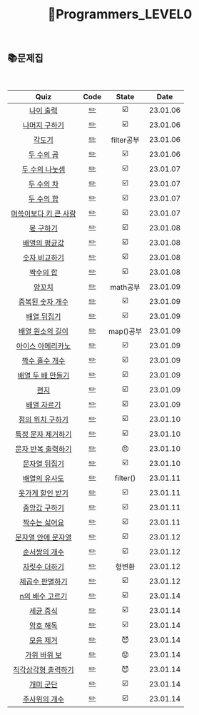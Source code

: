 <div align="center">
  <br />
  <h1> 👶Programmers_LEVEL0 </h1>
  <br />
</div>

## 📚문제집

<br />

|                                           Quiz                                            |           Code            |   State    |   Date   |
| :---------------------------------------------------------------------------------------: | :-----------------------: | :--------: | :------: |
|       [나이 출력](https://school.programmers.co.kr/learn/courses/30/lessons/120820)       |    [✏️](./나이출력.js)    |     ☑️     | 23.01.06 |
|     [나머지 구하기](https://school.programmers.co.kr/learn/courses/30/lessons/120810)     |  [✏️](./나머지구하기.js)  |     ☑️     | 23.01.06 |
|        [각도기](https://school.programmers.co.kr/learn/courses/30/lessons/120829)         |     [✏️](./각도기.js)     | filter공부 | 23.01.06 |
|      [두 수의 곱](https://school.programmers.co.kr/learn/courses/30/lessons/120804)       |    [✏️](./두수의곱.js)    |     ☑️     | 23.01.06 |
|    [두 수의 나눗셈](https://school.programmers.co.kr/learn/courses/30/lessons/120806)     |  [✏️](./두수의나눗셈.js)  |     ☑️     | 23.01.07 |
|      [두 수의 차](https://school.programmers.co.kr/learn/courses/30/lessons/120803)       |    [✏️](./두수의차.js)    |     ☑️     | 23.01.07 |
|      [두 수의 합](https://school.programmers.co.kr/learn/courses/30/lessons/120802)       |    [✏️](./두수의합.js)    |     ☑️     | 23.01.07 |
| [머쓱이보다 키 큰 사람](https://school.programmers.co.kr/learn/courses/30/lessons/120585) | [✏️](./머쓱이보다키큰.js) |     ☑️     | 23.01.07 |
|       [몫 구하기](https://school.programmers.co.kr/learn/courses/30/lessons/120805)       |    [✏️](./몫구하기.js)    |     ☑️     | 23.01.08 |
|     [배열의 평균값](https://school.programmers.co.kr/learn/courses/30/lessons/120817)     |  [✏️](./배열의평균값.js)  |     ☑️     | 23.01.08 |
|     [숫자 비교하기](https://school.programmers.co.kr/learn/courses/30/lessons/120807)     |  [✏️](./숫자비교하기.js)  |     ☑️     | 23.01.08 |
|       [짝수의 합](https://school.programmers.co.kr/learn/courses/30/lessons/120831)       |    [✏️](./짝수의합.js)    |     ☑️     | 23.01.08 |
|        [양꼬치](https://school.programmers.co.kr/learn/courses/30/lessons/120830)         |     [✏️](./양꼬치.js)     |  math공부  | 23.01.09 |
|   [중복된 숫자 개수](https://school.programmers.co.kr/learn/courses/30/lessons/120583)    |   [✏️](./중복된숫자.js)   |     ☑️     | 23.01.09 |
|      [배열 뒤집기](https://school.programmers.co.kr/learn/courses/30/lessons/120821)      |   [✏️](./배열뒤집기.js)   |     ☑️     | 23.01.09 |
|   [배열 원소의 길이](https://school.programmers.co.kr/learn/courses/30/lessons/120854)    | [✏️](./배열원소의길이.js) | map()공부  | 23.01.09 |
|   [아이스 아메리카노](https://school.programmers.co.kr/learn/courses/30/lessons/120819)   |   [✏️](./아메리카노.js)   |     ☑️     | 23.01.09 |
|    [짝수 홀수 개수](https://school.programmers.co.kr/learn/courses/30/lessons/120824)     |    [✏️](./짝수홀수.js)    |     ☑️     | 23.01.09 |
|   [배열 두 배 만들기](https://school.programmers.co.kr/learn/courses/30/lessons/120809)   |    [✏️](./배열두배.js)    |     ☑️     | 23.01.09 |
|         [편지](https://school.programmers.co.kr/learn/courses/30/lessons/120898)          |      [✏️](./편지.js)      |     ☑️     | 23.01.09 |
|      [배열 자르기](https://school.programmers.co.kr/learn/courses/30/lessons/120833)      |   [✏️](./배열자르기.js)   |     ☑️     | 23.01.09 |
|   [점의 위치 구하기 ](https://school.programmers.co.kr/learn/courses/30/lessons/120841)   |  [✏️](./점위치구하기.js)  |     ☑️     | 23.01.10 |
|  [특정 문자 제거하기](https://school.programmers.co.kr/learn/courses/30/lessons/120826)   |  [✏️](./특정문자제거.js)  |     ☑️     | 23.01.10 |
|  [문자 반복 출력하기](https://school.programmers.co.kr/learn/courses/30/lessons/120825)   |  [✏️](./문자반복출력.js)  |     😠     | 23.01.10 |
|     [문자열 뒤집기](https://school.programmers.co.kr/learn/courses/30/lessons/120822)     |  [✏️](./문자열뒤집기.js)  |     ☑️     | 23.01.10 |
|     [배열의 유사도](https://school.programmers.co.kr/learn/courses/30/lessons/120903)     |  [✏️](./배열의유사도.js)  |  filter()  | 23.01.11 |
|   [옷가게 할인 받기](https://school.programmers.co.kr/learn/courses/30/lessons/120818)    |   [✏️](./옷가게할인.js)   |     ☑️     | 23.01.11 |
|     [중앙값 구하기](https://school.programmers.co.kr/learn/courses/30/lessons/120811)     |  [✏️](./중앙값구하기.js)  |     ☑️     | 23.01.11 |
|     [짝수는 싫어요](https://school.programmers.co.kr/learn/courses/30/lessons/120813)     |  [✏️](./짝수는싫어요.js)  |     ☑️     | 23.01.11 |
|  [문자열 안에 문자열](https://school.programmers.co.kr/learn/courses/30/lessons/120908)   | [✏️](./문자열안에문자.js) |     ☑️     | 23.01.12 |
|     [순서쌍의 개수](https://school.programmers.co.kr/learn/courses/30/lessons/120836)     |   [✏️](./순서쌍개수.js)   |     ☑️     | 23.01.12 |
|     [자릿수 더하기](https://school.programmers.co.kr/learn/courses/30/lessons/120906)     |  [✏️](./자릿수더하기.js)  |   형변환   | 23.01.12 |
|    [제곱수 판별하기](https://school.programmers.co.kr/learn/courses/30/lessons/120909)    |   [✏️](./제곱수판별.js)   |     ☑️     | 23.01.12 |
|    [n의 배수 고르기](https://school.programmers.co.kr/learn/courses/30/lessons/120905)    | [✏️](./n의배수고르기.js)  |     ☑️     | 23.01.14 |
|       [세균 증식](https://school.programmers.co.kr/learn/courses/30/lessons/120910)       |    [✏️](./세균증식.js)    |     ☑️     | 23.01.14 |
|       [암호 해독](https://school.programmers.co.kr/learn/courses/30/lessons/120892)       |    [✏️](./암호해독.js)    |     ☑️     | 23.01.14 |
|       [모음 제거](https://school.programmers.co.kr/learn/courses/30/lessons/120849)       |    [✏️](./모음제거.js)    |     😈     | 23.01.14 |
|     [가위 바위 보](https://school.programmers.co.kr/learn/courses/30/lessons/120839)      |   [✏️](./가위바위보.js)   |     😟     | 23.01.14 |
|  [직각삼각형 출력하기](https://school.programmers.co.kr/learn/courses/30/lessons/120823)  |   [✏️](./직각삼각형.js)   |     😈     | 23.01.14 |
|       [개미 군단](https://school.programmers.co.kr/learn/courses/30/lessons/120837)       |    [✏️](./개미군단.js)    |     ☑️     | 23.01.14 |
|     [주사위의 개수](https://school.programmers.co.kr/learn/courses/30/lessons/120845)     |   [✏️](./주사위개수.js)   |     ☑️     | 23.01.14 |

